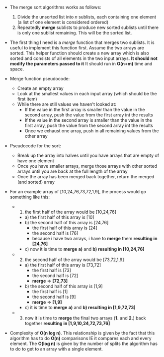 * The merge sort algorithms works as follows:
    1. Divide the unsorted list into _n_ sublists, each containing one element (a list of one element is considered ordered)
    2. Repeatedly **merge** sublists to produce new sorted sublists until there is only one sublist remaining. This will be the sorted list.

* The first thing I need is a _merge_ function that merges two sublists. It is useful to implement this function first. Assume the two arrays are sorted. This helper function should create a new array which is also sorted and consists of all elements in the two input arrays. **It should not modify the parameters passed to it** It should run in **O(n+m)** time and space.
* Merge function pseudocode:
    * Create an empty array
    * Look at the smallest values in each input array (which should be the first item)
    * While there are still values we haven't looked at:
        - If the value in the first array is smaller than the value in the second array, push the value from the first array int the results
        - If the value in the second array is smaller than the value in the first array, push the value from the second array int the results
        - Once we exhaust one array, push in all remaining values from the other array
* Pseudocode for the sort:
    * Break up the array into halves until you have arrays that are empty of have one element
    * Once you have smaller arrays, merge those arrays with other sorted arrays until you are back at the full length of the array
    * Once the array has been merged back together, return the merged (and sorted) array

* For an example array of [10,24,76,73,72,1,9], the process would go something like this:
    * 1. the first half of the array would be [10,24,76]
        - a) the first half of this array is [10]
        - b) the second half of this array is [24,76]
            - the first half of this array is [24]
            - the second half is [76]
            - because i have two arrays, i have to **merge** them **resulting in [24,76]**
        - c) now it is time to **merge** **a)** and **b) resulting in [10,24,76]**
    * 2. the second half of the array would be [73,72,1,9]
        - a) the first half of this array is [73,72]
            - the first half is [73]
            - the second half is [72]
            - **merge** => **[72,73]**
        - b) the second half of this array is [1,9]
            - the first half is [1]
            - the second half is [9]
            - **merge** => **[1,9]**
        - c) it is time to **merge** **a)** and **b) resulting in [1,9,72,73]**
    * 3. now it is time to **merge** the final two arrays (**1.** and **2.**) back together **resulting in [1,9,10,24,72,73,76]**
* Complexity of **O(n log n)**. This relationship is given by the fact that this algorithm has to do **O(n)** comparisons IE it compares each and every element. The **O(log n)** is given by the number of splits the algorithm has to do to get to an array with a single element.